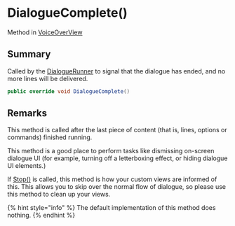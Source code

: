 # DialogueComplete()

Method in [VoiceOverView](yarn.unity.voiceoverview.md)

## Summary

Called by the [DialogueRunner](yarn.unity.dialoguerunner.md) to signal that the dialogue has ended, and no more lines will be delivered.

```csharp
public override void DialogueComplete()
```

## Remarks

This method is called after the last piece of content (that is, lines, options or commands) finished running.

This method is a good place to perform tasks like dismissing on-screen dialogue UI (for example, turning off a letterboxing effect, or hiding dialogue UI elements.)

If [Stop()](yarn.unity.dialoguerunner.stop.md) is called, this method is how your custom views are informed of this. This allows you to skip over the normal flow of dialogue, so please use this method to clean up your views.

{% hint style="info" %}
The default implementation of this method does nothing.
{% endhint %}
